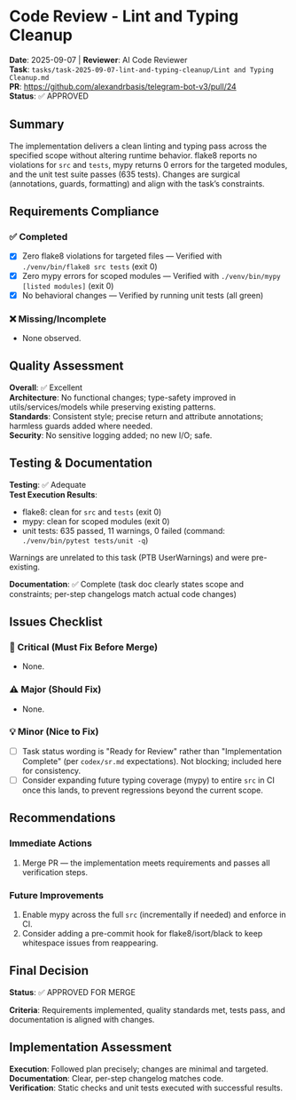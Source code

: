 # Code Review - Lint and Typing Cleanup

**Date**: 2025-09-07 | **Reviewer**: AI Code Reviewer  
**Task**: `tasks/task-2025-09-07-lint-and-typing-cleanup/Lint and Typing Cleanup.md`  
**PR**: https://github.com/alexandrbasis/telegram-bot-v3/pull/24  
**Status**: ✅ APPROVED

## Summary
The implementation delivers a clean linting and typing pass across the specified scope without altering runtime behavior. flake8 reports no violations for `src` and `tests`, mypy returns 0 errors for the targeted modules, and the unit test suite passes (635 tests). Changes are surgical (annotations, guards, formatting) and align with the task’s constraints.

## Requirements Compliance
### ✅ Completed
- [x] Zero flake8 violations for targeted files — Verified with `./venv/bin/flake8 src tests` (exit 0)
- [x] Zero mypy errors for scoped modules — Verified with `./venv/bin/mypy [listed modules]` (exit 0)
- [x] No behavioral changes — Verified by running unit tests (all green)

### ❌ Missing/Incomplete
- None observed.

## Quality Assessment
**Overall**: ✅ Excellent  
**Architecture**: No functional changes; type-safety improved in utils/services/models while preserving existing patterns.  
**Standards**: Consistent style; precise return and attribute annotations; harmless guards added where needed.  
**Security**: No sensitive logging added; no new I/O; safe.

## Testing & Documentation
**Testing**: ✅ Adequate  
**Test Execution Results**:
- flake8: clean for `src` and `tests` (exit 0)
- mypy: clean for scoped modules (exit 0)
- unit tests: 635 passed, 11 warnings, 0 failed (command: `./venv/bin/pytest tests/unit -q`)

Warnings are unrelated to this task (PTB UserWarnings) and were pre-existing.

**Documentation**: ✅ Complete (task doc clearly states scope and constraints; per-step changelogs match actual code changes)

## Issues Checklist

### 🚨 Critical (Must Fix Before Merge)
- None.

### ⚠️ Major (Should Fix)
- None.

### 💡 Minor (Nice to Fix)
- [ ] Task status wording is "Ready for Review" rather than "Implementation Complete" (per `codex/sr.md` expectations). Not blocking; included here for consistency.
- [ ] Consider expanding future typing coverage (mypy) to entire `src` in CI once this lands, to prevent regressions beyond the current scope.

## Recommendations
### Immediate Actions
1. Merge PR — the implementation meets requirements and passes all verification steps.

### Future Improvements
1. Enable mypy across the full `src` (incrementally if needed) and enforce in CI.
2. Consider adding a pre-commit hook for flake8/isort/black to keep whitespace issues from reappearing.

## Final Decision
**Status**: ✅ APPROVED FOR MERGE

**Criteria**: Requirements implemented, quality standards met, tests pass, and documentation is aligned with changes.

## Implementation Assessment
**Execution**: Followed plan precisely; changes are minimal and targeted.  
**Documentation**: Clear, per-step changelog matches code.  
**Verification**: Static checks and unit tests executed with successful results.

